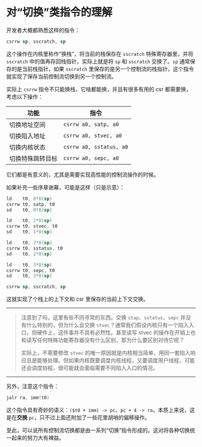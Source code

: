 ﻿# 对“切换”类指令的理解

开发者大概都熟悉这样的指令：

```asm
csrrw sp, sscratch, sp
```

这个操作在内核里称作“换栈”，将当前的栈保存在 `sscratch` 特殊寄存器里，并将 `sscratch` 中的值再存回栈指针，实际上就是将 `sp` 和 `sscratch` 交换了。`sp` 通常保存的是当前栈指针，如果 `sscratch` 里保存的是另一个控制流的栈指针，这个指令就实现了保存当前控制流切换到另一个控制流。

实际上 `csrrw` 指令不只能换栈，它啥都能换，并且有很多有用的 csr 都需要换，考虑以下操作：

| 功能 | 指令
| --- | -
| 切换地址空间 | `csrrw a0, satp, a0`
| 切换陷入地址 | `csrrw a0, stvec, a0`
| 切换内核状态 | `csrrw a0, sstatus, a0`
| 切换特殊跳转目标 | `csrrw a0, sepc, a0`

它们都是有意义的，尤其是需要实现高性能的控制流操作的时候。

如果补充一些序章谢幕，可能是这样（只是示意）：

```asm
ld    t0, 0*8(sp)
csrrw t0, satp, t0
sd    t0, 0*8(sp)

ld    t0, 1*8(sp)
csrrw t0, stvec, t0
sd    t0, 1*8(sp)

ld    t0, 2*8(sp)
csrrw t0, sstatus, t0
sd    t0, 2*8(sp)

ld    t0, 3*8(sp)
csrrw t0, sepc, t0
sd    t0, 3*8(sp)

csrrw sp, sscratch, sp
```

这就实现了个栈上的上下文和 csr 里保存的当前上下文交换。

---

> 注意到了吗，这里有些不同寻常的东西。交换 `stap`、`sstatus`、`sepc` 并没有什么特别的，但为什么会交换 `stvec`？通常我们假设内核只有一个陷入入口，但硬件上，这件事并不具有必然性。甚至读写 stvec 的操作在开销上也和读写任何特殊功能寄存器没有什么区别，那为什么要区别对待它呢？
>
> 实际上，不需要修改 `stvec` 的唯一原因就是内核相当简单，用同一套陷入响应总是能够处理。但如果内核既要调度内核线程，又要调度用户线程，可能还会调度协程，很可能就会面临需要不同陷入入口的情况。

---

另外，注意这个指令：

```asm
jalr ra, imm(t0)
```

这个指令具有奇妙的语义：`($t0 + imm) -> pc`、`pc + 4 -> ra`，本质上来说，这是在**交换** `pc`，只不过上面还附加了一些花里胡哨的偏移操作。

至此，可以说所有控制流切换都是由一系列“切换”指令形成的。这对将各种切换统一起来的努力大有裨益。
